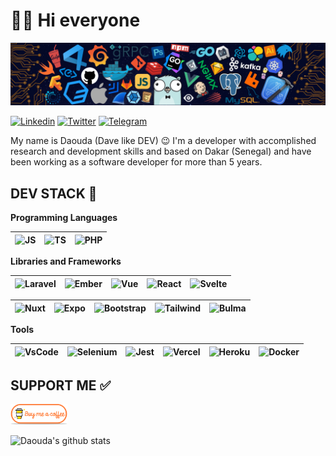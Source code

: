 # 👋🏽 Hi everyone

![HEADER](assets/header.png)

[![Linkedin](https://img.shields.io/badge/-LinkedIn-0072b1?style=flat&logo=Linkedin&logoColor=white)](https://linkedin.com/in/daoodaba975)
[![Twitter](https://img.shields.io/badge/-Twitter-1DA1F2?style=flat&logo=Twitter&logoColor=white)](https://twitter.com/daoodaba975)
[![Telegram](https://img.shields.io/badge/-Telegram-0088CC?style=flat&logo=Telegram&logoColor=white)](https://t.me/daoodaba975)

My name is Daouda (Dave like DEV) 😉 I'm a developer with accomplished research and development skills and based on Dakar (Senegal) and have been working as a software developer for more than 5 years.

## DEV STACK 🚀

**Programming Languages**

<img alt="JS" title="JS" width="30px" height="30px" src="https://cdn.svgporn.com/logos/javascript.svg">|<img title="TS" alt="TS" width="30px" height="30px" src="https://cdn.svgporn.com/logos/typescript-icon.svg">|<img title="PHP" alt="PHP" width="30px" height="30px" src="https://cdn.svgporn.com/logos/php.svg" />
|--|--|--|

**Libraries and Frameworks**

<img title="Laravel" alt="Laravel" width="30px" height="30px" src="https://cdn.svgporn.com/logos/laravel.svg">|<img title="Ember" alt="Ember" width="30px" height="30px" src="https://cdn.svgporn.com/logos/ember-tomster.svg">|<img title="Vue" alt="Vue" width="30px" height="30px" src="https://cdn.svgporn.com/logos/vue.svg">|<img title="React" alt="React" width="30px" height="30px" src="https://cdn.svgporn.com/logos/react.svg">|<img title="Svelte" alt="Svelte" width="30px" height="30px" src="https://cdn.svgporn.com/logos/svelte-icon.svg">
|--|--|--|--|--|

<img title="Nuxt" alt="Nuxt" width="30px" height="30px" src="https://cdn.svgporn.com/logos/nuxt-icon.svg">|<img title="Expo" alt="Expo" width="30px" height="30px" src="https://cdn.svgporn.com/logos/expo-icon.svg">|<img title="Bootstrap" alt="Bootstrap" width="30px" height="30px" src="https://cdn.svgporn.com/logos/bootstrap.svg">|<img title="Tailwind" alt="Tailwind" width="30px" height="30px" src="https://cdn.svgporn.com/logos/tailwindcss-icon.svg">|<img title="Bulma" alt="Bulma" width="30px" height="30px" src="https://cdn.svgporn.com/logos/bulma.svg">
|--|--|--|--|--|

**Tools**

<img title="VsCode" alt="VsCode" width="30px" height="30px" src="https://cdn.svgporn.com/logos/visual-studio-code.svg">|<img title="Selenium" alt="Selenium" width="30px" height="30px" src="https://cdn.svgporn.com/logos/selenium.svg">|<img title="Jest" alt="Jest" width="30px" height="30px" src="https://cdn.svgporn.com/logos/jest.svg">|<img title="Vercel" alt="Vercel" width="30px" height="30px" src="https://cdn.svgporn.com/logos/vercel-icon.svg">|<img title="Heroku" alt="Heroku" width="30px" height="30px" src="https://cdn.svgporn.com/logos/heroku-icon.svg">|<img title="Docker" alt="Docker" width="30px" height="30px" src="https://cdn.svgporn.com/logos/docker-icon.svg">
|--|--|--|--|--|--|

## SUPPORT ME ✅

<p>
  <a href="https://www.buymeacoffee.com/daoodaba975" target="_blank">
      <img width="18%" alt="Buy me a coffee" src="assets/buy-coffee.png"/>
  </a>
</p>

![Daouda's github stats](https://github-readme-stats.vercel.app/api?username=daoodaba975&show_icons=true&hide_border=true&show_icons=true&title_color=fff&icon_color=79ff97&text_color=9f9f9f&bg_color=151515)
